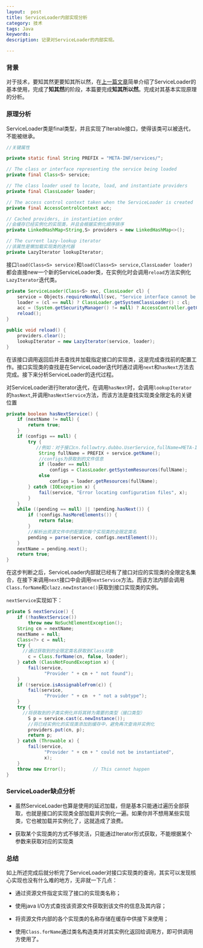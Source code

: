 ```yaml
---
layout:  post
title: ServiceLoader内部实现分析
category: 技术
tags: Java
keywords: 
description: 记录对ServiceLoader的内部实现。

---
```



### 背景


对于技术，要知其然更要知其所以然，在[上一篇文章](http://followtry.cn/2017/04/22/serviceLoader-action-1.html)简单介绍了ServiceLoader的基本使用，完成了**知其然**的阶段，本篇要完成**知其所以然**。完成对其基本实现原理的分析。

### 原理分析

ServiceLoader类是final类型，并且实现了Iterable接口，使得该类可以被迭代，不能被继承。

```java
//关键属性

private static final String PREFIX = "META-INF/services/";

// The class or interface representing the service being loaded
private final Class<S> service;

// The class loader used to locate, load, and instantiate providers
private final ClassLoader loader;

// The access control context taken when the ServiceLoader is created
private final AccessControlContext acc;

// Cached providers, in instantiation order
//会缓存已经实例化的实现类，并且会根据实例化顺序排序
private LinkedHashMap<String,S> providers = new LinkedHashMap<>();

// The current lazy-lookup iterator
//该属性是懒加载实现类的迭代器
private LazyIterator lookupIterator;

```

接口`load(Class<S> service)`和`load(Class<S> service,ClassLoader loader)`都会直接new一个新的ServiceLoader类，在实例化时会调用`reload`方法实例化`LazyIterator`迭代类。

```java
private ServiceLoader(Class<S> svc, ClassLoader cl) {
    service = Objects.requireNonNull(svc, "Service interface cannot be null");
    loader = (cl == null) ? ClassLoader.getSystemClassLoader() : cl;
    acc = (System.getSecurityManager() != null) ? AccessController.getContext() : null;
    reload();
}

public void reload() {
    providers.clear();
    lookupIterator = new LazyIterator(service, loader);
}
```

在该接口调用返回后并去查找并加载指定接口的实现类，这是完成查找前的配置工作。接口实现类的查找是在ServiceLoader迭代时通过调用`next`和`hasNext`方法去完成。接下来分析ServiceLoader的迭代过程。

对ServiceLoader进行Iterator迭代，在调用`hasNext`时，会调用`lookupIterator`的`hasNext`,并调用`hasNextService`方法，而该方法是查找实现类全限定名的关键位置

```java
private boolean hasNextService() {
    if (nextName != null) {
        return true;
    }
    if (configs == null) {
        try {
           //例如：对于接口cn.followtry.dubbo.UserService,fullName=META-INF/services/cn.followtry.dubbo.UserService,这就是为什么要在META-INF下创建要查询接口全限定名命名的文件了。
            String fullName = PREFIX + service.getName();
            //configs为获取到的文件信息
            if (loader == null)
                configs = ClassLoader.getSystemResources(fullName);
            else
                configs = loader.getResources(fullName);
        } catch (IOException x) {
            fail(service, "Error locating configuration files", x);
        }
    }
    while ((pending == null) || !pending.hasNext()) {
        if (!configs.hasMoreElements()) {
            return false;
        }
        //解析出资源文件中的配置的每个实现类的全限定类名
        pending = parse(service, configs.nextElement());
    }
    nextName = pending.next();
    return true;
}

```

在这步判断之后，ServiceLoader内部就已经有了接口对应的实现类的全限定名集合，在接下来调用`next`接口中会调用`nextService`方法。而该方法内部会调用`Class.forName`和`clazz.newInstance()`获取到接口实现类的实例。

`nextService`实现如下：

```java
private S nextService() {
    if (!hasNextService())
        throw new NoSuchElementException();
    String cn = nextName;
    nextName = null;
    Class<?> c = null;
    try {
      //通过获取到的全限定类名获取到Class对象
        c = Class.forName(cn, false, loader);
    } catch (ClassNotFoundException x) {
        fail(service,
              "Provider " + cn + " not found");
    }
    if (!service.isAssignableFrom(c)) {
        fail(service,
              "Provider " + cn  + " not a subtype");
    }
    try {
      //将获取到的子类实例化并将其转为需要的类型（接口类型）
        S p = service.cast(c.newInstance());
        //将已经实例化的实现类添加到缓存中，避免再次查询并实例化
        providers.put(cn, p);
        return p;
    } catch (Throwable x) {
        fail(service,
              "Provider " + cn + " could not be instantiated",
              x);
    }
    throw new Error();          // This cannot happen
}
```

### ServiceLoader缺点分析


- 虽然ServiceLoader也算是使用的延迟加载，但是基本只能通过遍历全部获取，也就是接口的实现类全部加载并实例化一遍。如果你并不想用某些实现类，它也被加载并实例化了，这就造成了浪费。

- 获取某个实现类的方式不够灵活，只能通过Iterator形式获取，不能根据某个参数来获取对应的实现类

### 总结

如上所述完成后就分析完了ServiceLoader对接口实现类的查询，其实可以发现核心实现也没有什么难的地方，无非就一下几点：

- 通过资源文件指定实现了接口的实现类名称；

- 使用java I/O方式查找该资源文件获取到该文件的信息及其内容；

- 将资源文件内部的各个实现类的名称存储在缓存中供接下来使用；

- 使用`Class.forName`通过类名构造类并对其实例化返回给调用方，即可供调用方使用了。
